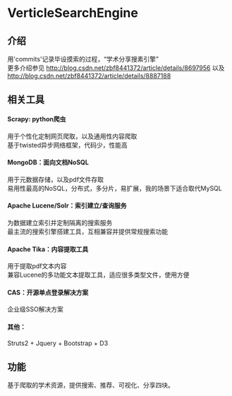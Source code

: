 VerticleSearchEngine
====================
## 介绍
用'commits'记录毕设摸索的过程，“学术分享搜素引擎” <br />
更多介绍参见 http://blog.csdn.net/zbf8441372/article/details/8697956 以及 http://blog.csdn.net/zbf8441372/article/details/8887188

## 相关工具
#### Scrapy: python爬虫
用于个性化定制网页爬取，以及通用性内容爬取 <br />
基于twisted异步网络框架，代码少，性能高 <br />

#### MongoDB：面向文档NoSQL
用于元数据存储，以及pdf文件存取 <br />
易用性最高的NoSQL，分布式，多分片，易扩展，我的场景下适合取代MySQL <br />

#### Apache Lucene/Solr：索引建立/查询服务
为数据建立索引并定制隔离的搜索服务 <br />
最主流的搜索引擎搭建工具，互相兼容并提供常规搜索功能 <br />

#### Apache Tika：内容提取工具
用于提取pdf文本内容 <br />
兼容Lucene的多功能文本提取工具，适应很多类型文件，使用方便 <br />

#### CAS：开源单点登录解决方案
企业级SSO解决方案<br />

#### 其他：
Struts2 + Jquery + Bootstrap + D3 <br />

## 功能
基于爬取的学术资源，提供搜索、推荐、可视化、分享四块。


